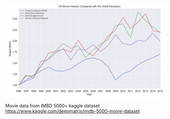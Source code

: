 ![](US%20Movie%20Industry%20Compared%20with%20the%20Great%20Recession.png?raw=true)   

Movie data from IMBD 5000+ kaggle dataset https://www.kaggle.com/deepmatrix/imdb-5000-movie-dataset
